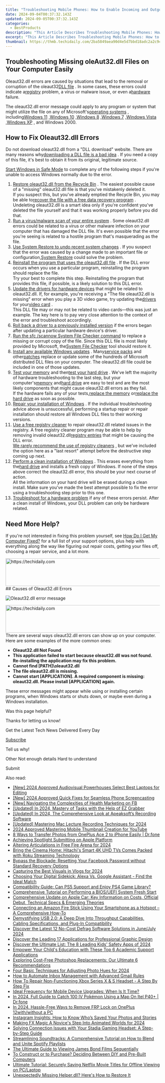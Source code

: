 ```yaml
---
title: "Troubleshooting Mobile Phones: How to Enable Incoming and Outgoing Calls on Android Devices"
date: 2024-09-04T00:37:32.143Z
updated: 2024-09-05T00:37:32.143Z
categories:
  - BestProducts
description: "This Article Describes Troubleshooting Mobile Phones: How to Enable Incoming and Outgoing Calls on Android Devices"
excerpt: "This Article Describes Troubleshooting Mobile Phones: How to Enable Incoming and Outgoing Calls on Android Devices"
thumbnail: https://thmb.techidaily.com/2ba5849aea90d4e5d7bbd18adc2a2c9c0f1eeac29f573eb68f13f17cdd7b780f.jpg
---
```


## Troubleshooting Missing oleAut32.dll Files on Your Computer Easily
 Oleaut32.dll errors are caused by situations that lead to the removal or corruption of the oleaut32[DLL file](https://www.lifewire.com/what-is-a-dll-file-2625852) . In some cases, these errors could indicate a[registry](https://www.lifewire.com/windows-registry-2625992) problem, a virus or malware issue, or even a[hardware](https://www.lifewire.com/computer-hardware-2625895) failure.

 The oleaut32.dll error message could apply to any program or system that might utilize the file on any of Microsoft's[operating systems](https://www.lifewire.com/operating-systems-2625912) , including[Windows 11](https://www.lifewire.com/windows-11-5188930) ,[Windows 10](https://www.lifewire.com/windows-10-2626217) ,[Windows 8](https://www.lifewire.com/windows-8-2626235) ,[Windows 7](https://www.lifewire.com/windows-7-2626265) ,[Windows Vista](https://www.lifewire.com/windows-vista-2626311) ,[Windows XP](https://www.lifewire.com/windows-xp-2626354) , and Windows 2000.

## How to Fix Oleaut32.dll Errors

 Do not download oleaut32.dll from a "DLL download" website. There are many reasons why[downloading a DLL file is a bad idea](https://www.lifewire.com/important-reasons-not-to-download-dll-files-2624455) . If you need a copy of this file, it's best to obtain it from its original, legitimate source.

[Start Windows in Safe Mode](https://www.lifewire.com/how-do-i-start-windows-in-safe-mode-2624480) to complete any of the following steps if you're unable to access Windows normally due to the error.

1. [Restore oleaut32.dll from the Recycle Bin](https://www.lifewire.com/how-to-restore-deleted-files-from-the-recycle-bin-2624515) . The easiest possible cause of a "missing" oleaut32.dll file is that you've mistakenly deleted it.  
 If you suspect this, but you've already emptied the Recycle Bin, you may be able to[recover the file with a free data recovery program](https://www.lifewire.com/free-data-recovery-software-tools-2622893) .  
 Undeleting oleaut32.dll is a smart idea only if you're confident you've deleted the file yourself and that it was working properly before you did that.
2. [Run a virus/malware scan of your entire system](https://www.lifewire.com/properly-scan-your-computer-for-viruses-and-other-malware-2624526) . Some oleaut32.dll errors could be related to a virus or other malware infection on your computer that has damaged the DLL file. It's even possible that the error you're seeing is related to a hostile program that's masquerading as the file.
3. [Use System Restore to undo recent system changes](https://www.lifewire.com/how-to-use-system-restore-in-windows-2626131) . If you suspect that the error was caused by a change made to an important file or configuration,[System Restore](https://www.lifewire.com/what-is-system-restore-2626022) could solve the problem.
4. [Reinstall the program that uses the oleaut32.dll file](https://www.lifewire.com/what-is-the-proper-way-to-reinstall-a-software-program-2624478) . If the DLL error occurs when you use a particular program, reinstalling the program should replace the file.​  
 Try your best to complete this step. Reinstalling the program that provides this file, if possible, is a likely solution to this DLL error.
5. [Update the drivers for hardware devices](https://www.lifewire.com/how-to-update-drivers-in-windows-2619214) that might be related to oleaut32.dll. If, for example, you're receiving a "The file oleaut32.dll is missing" error when you play a 3D video game, try updating the[drivers](https://www.lifewire.com/what-is-a-device-driver-2625796) for your[video card](https://www.lifewire.com/what-is-a-video-card-2618161) .​  
 This DLL file may or may not be related to video cards—this was just an example. The key here is to pay very close attention to the context of the error and troubleshoot accordingly.
6. [Roll back a driver to a previously installed version](https://www.lifewire.com/how-to-roll-back-a-driver-in-windows-2619217) if the errors began after updating a particular hardware device's driver.
7. [Run the sfc /scannow System File Checker command](https://www.lifewire.com/how-to-use-sfc-scannow-to-repair-windows-system-files-2626161) to replace a missing or corrupt copy of the file. Since this DLL file is most likely provided by Microsoft, the[System File Checker](https://www.lifewire.com/sfc-command-system-file-checker-2626020) tool should restore it.
8. [Install any available Windows updates](https://www.lifewire.com/how-to-check-for-install-windows-updates-2624596) . Many[service packs](https://www.lifewire.com/what-is-a-service-pack-2626010) and other[patches](https://www.lifewire.com/what-is-a-patch-2625960) replace or update some of the hundreds of Microsoft distributed DLL files on your computer. The oleaut32.dll file could be included in one of those updates.
9. [Test your memory](https://www.lifewire.com/free-memory-test-programs-2626178) and then[test your hard drive](https://www.lifewire.com/free-hard-drive-testing-programs-2626183) . We've left the majority of hardware troubleshooting to the last step, but your computer's[memory](https://www.lifewire.com/what-is-random-access-memory-ram-2618159) and[hard drive](https://www.lifewire.com/what-is-a-hard-disk-drive-2618152) are easy to test and are the most likely components that might cause oleaut32.dll errors as they fail.  
 If the hardware fails any of your tests,[replace the memory](https://www.lifewire.com/how-to-replace-the-memory-ram-in-a-computer-2626201) or[replace the hard drive](https://www.lifewire.com/how-to-replace-a-hard-drive-2626200) as soon as possible.
10. [Repair your installation of Windows](https://www.lifewire.com/how-do-i-automatically-repair-windows-problems-2624907) . If the individual troubleshooting advice above is unsuccessful, performing a startup repair or repair installation should restore all Windows DLL files to their working versions.
11. [Use a free registry cleaner](https://www.lifewire.com/free-registry-cleaners-2626176) to repair oleaut32.dll related issues in the registry. A free registry cleaner program may be able to help by removing invalid oleaut32.dll[registry entries](https://www.lifewire.com/what-is-a-registry-key-2625999) that might be causing the DLL error.​  
[We rarely recommend the use of registry cleaners](https://www.lifewire.com/registry-cleaner-faq-2625124) , but we've included the option here as a "last resort" attempt before the destructive step coming up next.
12. [Perform a clean installation of Windows](https://www.lifewire.com/how-to-clean-install-windows-2624904) . This erases everything from the[hard drive](https://www.lifewire.com/what-is-a-hard-disk-drive-2618152) and installs a fresh copy of Windows. If none of the steps above correct the oleaut32.dll error, this should be your next course of action.​  
 All the information on your hard drive will be erased during a clean install. Make sure you've made the best attempt possible to fix the error using a troubleshooting step prior to this one.
13. [Troubleshoot for a hardware problem](https://www.lifewire.com/fix-a-dll-issue-caused-by-a-hardware-problem-2624493) if any of these errors persist. After a clean install of Windows, your DLL problem can only be hardware related.

## Need More Help?

 If you're not interested in fixing this problem yourself, see [How Do I Get My Computer Fixed?](https://www.lifewire.com/how-do-i-get-my-computer-fixed-2625167) for a full list of your support options, plus help with everything along the way like figuring out repair costs, getting your files off, choosing a repair service, and a lot more.

<!-- affiliate ads begin -->
<a href="https://appsumo.8odi.net/c/5597632/2068440/7443" target="_top" id="2068440">
  <img src="//a.impactradius-go.com/display-ad/7443-2068440" border="0" alt="https://techidaily.com" width="728" height="90"/>
</a>
<img height="0" width="0" src="https://appsumo.8odi.net/i/5597632/2068440/7443" style="position:absolute;visibility:hidden;" border="0" />
<!-- affiliate ads end -->
## Causes of Oleaut32.dll Errors

![Oleaut32.dll error message](https://www.lifewire.com/thmb/4mfuHoRu8ZgdsjrQb5NXuUk85oo=/1500x0/filters:no_upscale():max_bytes(150000):strip_icc():format(webp)/oleaut32-dll-error-message-2a7a81b17da04303af2971393d8bbdd1.png)

<!-- affiliate ads begin -->
<a href="https://aligracehair.sjv.io/c/5597632/2080333/19272" target="_top" id="2080333">
  <img src="//a.impactradius-go.com/display-ad/19272-2080333" border="0" alt="https://techidaily.com" width="728" height="90"/>
</a>
<img height="0" width="0" src="https://aligracehair.sjv.io/i/5597632/2080333/19272" style="position:absolute;visibility:hidden;" border="0" />
<!-- affiliate ads end -->
 There are several ways oleaut32.dll errors can show up on your computer. Here are some examples of the more common ones:

* **Oleaut32.dll Not Found**
* **This application failed to start because oleaut32.dll was not found. Re-installing the application may fix this problem.**
* **Cannot find \[PATH\]\\oleaut32.dll**
* **The file oleaut32.dll is missing.**
* **Cannot start \[APPLICATION\]. A required component is missing: oleaut32.dll. Please install \[APPLICATION\] again.**

 These error messages might appear while using or installing certain programs, when Windows starts or shuts down, or maybe even during a Windows installation.

Was this page helpful?

Thanks for letting us know!

 Get the Latest Tech News Delivered Every Day

[Subscribe](https://www.lifewire.com/#)

Tell us why!

 Other  Not enough details  Hard to understand

 Submit

<ins class="adsbygoogle"
     style="display:block"
     data-ad-format="autorelaxed"
     data-ad-client="ca-pub-7571918770474297"
     data-ad-slot="1223367746"></ins>



<ins class="adsbygoogle"
     style="display:block"
     data-ad-client="ca-pub-7571918770474297"
     data-ad-slot="8358498916"
     data-ad-format="auto"
     data-full-width-responsive="true"></ins>

<span class="atpl-alsoreadstyle">Also read:</span>
<div><ul>
<li><a href="https://facebook-record-videos.techidaily.com/new-2024-approved-audiovisual-powerhouses-select-best-laptops-for-editing/"><u>[New] 2024 Approved  Audiovisual Powerhouses  Select Best Laptops for Editing</u></a></li>
<li><a href="https://digital-screen-recording.techidaily.com/new-2024-approved-quick-fixes-for-seamless-phone-screencasting/"><u>[New] 2024 Approved  Quick Fixes for Seamless Phone Screencasting</u></a></li>
<li><a href="https://extra-support.techidaily.com/new-navigating-the-complexities-of-health-marketing-on-fb/"><u>[New] Navigating the Complexities of Health Marketing on FB</u></a></li>
<li><a href="https://screen-recording.techidaily.com/updated-in-2024-mastery-of-tasks-with-the-help-of-ez-grabber/"><u>[Updated] In 2024, Mastery of Tasks with the Help of EZ Grabber</u></a></li>
<li><a href="https://digital-screen-recording.techidaily.com/updated-in-2024-the-comprehensive-look-at-apeaksofts-recording-software/"><u>[Updated] In 2024, The Comprehensive Look at Apeaksoft’s Recording Software</u></a></li>
<li><a href="https://screen-recording.techidaily.com/updated-mastering-mac-lecture-recording-techniques-for-2024/"><u>[Updated] Mastering Mac  Lecture Recording Techniques for 2024</u></a></li>
<li><a href="https://youtube-stream.techidaily.com/2024-approved-mastering-mobile-thumbnail-creation-for-youtube/"><u>2024 Approved  Mastering Mobile Thumbnail Creation for YouTube</u></a></li>
<li><a href="https://blog-min.techidaily.com/8-ways-to-transfer-photos-from-oneplus-ace-2-to-iphone-easily-drfone-by-drfone-transfer-from-android-transfer-from-android/"><u>8 Ways to Transfer Photos from OnePlus Ace 2 to iPhone Easily | Dr.fone</u></a></li>
<li><a href="https://extra-hints.techidaily.com/achieving-spotlight-submitting-on-apple-platform/"><u>Achieving Spotlight  Submitting on Apple Platform</u></a></li>
<li><a href="https://extra-hints.techidaily.com/altering-articulations-in-free-fire-arena-for-2024/"><u>Altering Articulations in Free Fire Arena for 2024</u></a></li>
<li><a href="https://techno-recovery.techidaily.com/bring-the-cinema-home-hitachis-smart-4k-uhd-tvs-comes-packed-with-roku-streaming-technology/"><u>Bring the Cinema Home: Hitachi's Smart 4K UHD TVs Comes Packed with Roku Streaming Technology</u></a></li>
<li><a href="https://techno-recovery.techidaily.com/bypass-the-blockade-resetting-your-facebook-password-without-standard-recovery-options/"><u>Bypass the Blockade: Resetting Your Facebook Password without Standard Recovery Options</u></a></li>
<li><a href="https://youtube-docs.techidaily.com/ring-the-best-visuals-in-vlogs-for-2024/"><u>Capturing the Best Visuals in Vlogs for 2024</u></a></li>
<li><a href="https://techno-recovery.techidaily.com/choosing-your-digital-sidekick-alexa-vs-google-assistant-find-the-ideal-match/"><u>Choosing Your Digital Sidekick: Alexa Vs. Google Assistant - Find the Ideal Match</u></a></li>
<li><a href="https://tech-recovery.techidaily.com/compatibility-guide-can-ps5-support-and-enjoy-ps4-game-library/"><u>Compatibility Guide: Can PS5 Support and Enjoy PS4 Game Library?</u></a></li>
<li><a href="https://techno-recovery.techidaily.com/comprehensive-tutorial-on-performing-a-biosuefi-system-fresh-start/"><u>Comprehensive Tutorial on Performing a BIOS/UEFI System Fresh Start</u></a></li>
<li><a href="https://techno-recovery.techidaily.com/comprehensive-update-on-apple-car-key-information-on-costs-official-debut-technical-specs-and-emerging-theories/"><u>Comprehensive Update on Apple Car: Key Information on Costs, Official Debut, Technical Specs & Emerging Theories</u></a></li>
<li><a href="https://techno-recovery.techidaily.com/connecting-an-amazon-fire-stick-using-your-smartphone-as-a-hotspot-a-comprehensive-how-to/"><u>Connecting an Amazon Fire Stick Using Your Smartphone as a Hotspot – A Comprehensive How-To</u></a></li>
<li><a href="https://techno-recovery.techidaily.com/demystifying-usb-20-a-deep-dive-into-throughput-capabilities-cabling-specifications-and-plug-in-compatibility/"><u>Demystifying USB 2.0: A Deep Dive Into Throughput Capabilities, Cabling Specifications, and Plug-In Compatibility</u></a></li>
<li><a href="https://techno-recovery.techidaily.com/discover-the-latest-12-no-cost-defrag-software-solutions-in-junejuly-2024/"><u>Discover the Latest 12 No-Cost Defrag Software Solutions in June/July 2024</u></a></li>
<li><a href="https://tech-renaissance.techidaily.com/discover-the-leading-17-applications-for-professional-graphic-design/"><u>Discover the Leading 17 Applications for Professional Graphic Design</u></a></li>
<li><a href="https://techno-recovery.techidaily.com/discover-the-ultimate-list-the-8-leading-kids-safety-apps-of-2024/"><u>Discover the Ultimate List: The 8 Leading Kids' Safety Apps of 2024</u></a></li>
<li><a href="https://techno-recovery.techidaily.com/empower-your-childs-education-with-these-top-6-academic-support-applications/"><u>Empower Your Child's Education with These Top 6 Academic Support Applications</u></a></li>
<li><a href="https://techno-recovery.techidaily.com/exploring-cost-free-photoshop-replacements-our-ultimate-6-recommendations/"><u>Exploring Cost-Free Photoshop Replacements: Our Ultimate 6 Recommendations</u></a></li>
<li><a href="https://some-knowledge.techidaily.com/four-basic-techniques-for-adjusting-photo-hues-for-2024/"><u>Four Basic Techniques for Adjusting Photo Hues for 2024</u></a></li>
<li><a href="https://techno-recovery.techidaily.com/how-to-automate-inbox-management-with-advanced-gmail-rules/"><u>How to Automate Inbox Management with Advanced Gmail Rules</u></a></li>
<li><a href="https://techno-recovery.techidaily.com/how-to-repair-non-functioning-xbox-series-x-and-s-headset-a-step-by-step-fix/"><u>How To Repair Non-Functioning Xbox Series X & S Headset - A Step By Step Fix</u></a></li>
<li><a href="https://techno-recovery.techidaily.com/ideal-frequency-for-mobile-device-upgrades-when-is-it-time/"><u>Ideal Frequency for Mobile Device Upgrades: When Is It Time?</u></a></li>
<li><a href="https://android-pokemon-go.techidaily.com/in-2024-full-guide-to-catch-100-iv-pokemon-using-a-map-on-itel-p40plus-drfone-by-drfone-virtual-android/"><u>In 2024, Full Guide to Catch 100 IV Pokémon Using a Map On Itel P40+ | Dr.fone</u></a></li>
<li><a href="https://android-frp.techidaily.com/in-2024-hassle-free-ways-to-remove-frp-lock-on-oneplus-12withwithout-a-pc-by-drfone-android/"><u>In 2024, Hassle-Free Ways to Remove FRP Lock on OnePlus 12with/without a PC</u></a></li>
<li><a href="https://techno-recovery.techidaily.com/instagram-insights-how-to-know-whos-saved-your-photos-and-stories/"><u>Instagram Insights: How to Know Who’s Saved Your Photos and Stories</u></a></li>
<li><a href="https://youtube-help.techidaily.com/making-fx-magic-a-novices-step-into-animated-worlds-for-2024/"><u>Making FX Magic  A Novice's Step Into Animated Worlds for 2024</u></a></li>
<li><a href="https://techno-recovery.techidaily.com/solving-connection-issues-with-your-stadia-gaming-headset-a-step-by-step-guide/"><u>Solving Connection Issues with Your Stadia Gaming Headset: A Step-by-Step Guide</u></a></li>
<li><a href="https://techno-recovery.techidaily.com/streamlining-soundtracks-a-comprehensive-tutorial-on-how-to-blend-and-unite-spotify-playlists/"><u>Streamlining Soundtracks: A Comprehensive Tutorial on How to Blend and Unite Spotify Playlists</u></a></li>
<li><a href="https://techno-recovery.techidaily.com/the-ultimate-guide-to-viewing-james-bond-films-sequentially/"><u>The Ultimate Guide to Viewing James Bond Films Sequentially</u></a></li>
<li><a href="https://techno-recovery.techidaily.com/to-construct-or-to-purchase-deciding-between-diy-and-pre-built-computers/"><u>To Construct or to Purchase? Deciding Between DIY and Pre-Built Computers</u></a></li>
<li><a href="https://techno-recovery.techidaily.com/ultimate-tutorial-securely-saving-netflix-movie-titles-for-offline-viewing-on-pclaptop/"><u>Ultimate Tutorial: Securely Saving Netflix Movie Titles for Offline Viewing on PC/Laptop</u></a></li>
<li><a href="https://techno-recovery.techidaily.com/1722871576940-unexpectedly-missing-helperdll-heres-how-to-restore-it/"><u>Unexpectedly Missing Helper.dll? Here's How to Restore It</u></a></li>
</ul></div>
